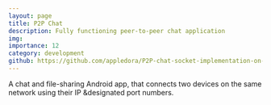```yaml
---
layout: page
title: P2P Chat
description: Fully functioning peer-to-peer chat application
img:
importance: 12
category: development
github: https://github.com/appledora/P2P-chat-socket-implementation-on-android
---
```


A chat and file-sharing Android app, that connects two devices on the same network using their IP &designated port numbers. 